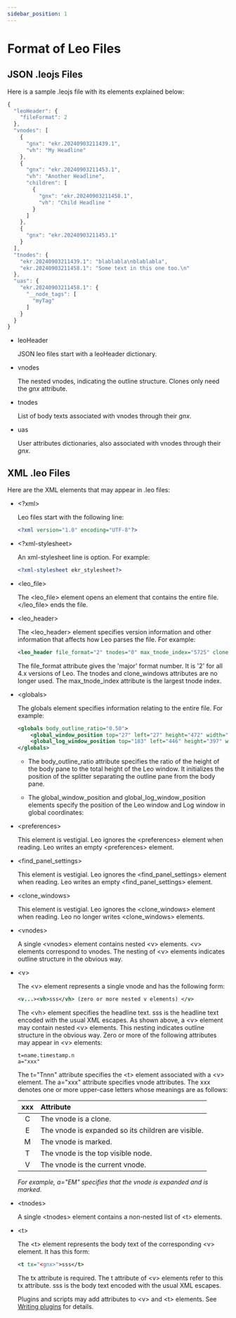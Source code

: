 ```yaml
---
sidebar_position: 1
---
```


# Format of Leo Files

## JSON .leojs Files

Here is a sample .leojs file with its elements explained below:

```js
{
  "leoHeader": {
    "fileFormat": 2
  },
  "vnodes": [
    {
      "gnx": "ekr.20240903211439.1",
      "vh": "My Headline"
    },
    {
      "gnx": "ekr.20240903211453.1",
      "vh": "Another Headline",
      "children": [
        {
          "gnx": "ekr.20240903211458.1",
          "vh": "Child Headline "
        }
      ]
    },
    {
      "gnx": "ekr.20240903211453.1"
    }
  ],
  "tnodes": {
    "ekr.20240903211439.1": "blablabla\nblablabla",
    "ekr.20240903211458.1": "Some text in this one too.\n"
  },
  "uas": {
    "ekr.20240903211458.1": {
      "__node_tags": [
        "myTag"
      ]
    }
  }
}
```

- leoHeader

    JSON leo files start with a leoHeader dictionary.

- vnodes

    The nested vnodes, indicating the outline structure. Clones only need the _gnx_ attribute.

- tnodes

    List of body texts associated with vnodes through their _gnx_.

- uas

    User attributes dictionaries, also associated with vnodes through their _gnx_.

## XML .leo Files

Here are the XML elements that may appear in .leo files:

- \<?xml>

    Leo files start with the following line:
    ```xml
    <?xml version="1.0" encoding="UTF-8"?>
    ```

- \<?xml-stylesheet>

    An xml-stylesheet line is option.  For example:
    ```xml
    <?xml-stylesheet ekr_stylesheet?>
    ```

- \<leo_file>

    The \<leo_file> element opens an element that contains the entire file.
    \</leo_file> ends the file.

- \<leo_header> 

    The \<leo_header> element specifies version information and other information
    that affects how Leo parses the file.  For example:
    ```xml
    <leo_header file_format="2" tnodes="0" max_tnode_index="5725" clone_windows="0"/>
    ```
    The file_format attribute gives the 'major' format number.
    It is '2' for all 4.x versions of Leo.
    The tnodes and clone_windows attributes are no longer used.
    The max_tnode_index	attribute is the largest tnode index.

- \<globals>

    The globals element specifies information relating to the entire file.
    For example:
    ```xml
    <globals body_outline_ratio="0.50">
        <global_window_position top="27" left="27" height="472" width="571"/>
        <global_log_window_position top="183" left="446" height="397" width="534"/>
    </globals>
    ```

    -   The body_outline_ratio attribute specifies the ratio of the height
        of the body pane to the total height of the Leo window.
        It initializes the position of the splitter separating the outline pane from the body pane.

    -   The global_window_position and global_log_window_position elements
        specify the position of the Leo window and Log window in global coordinates:

- \<preferences>

    This element is vestigial.
    Leo ignores the \<preferences> element when reading.
    Leo writes an empty \<preferences> element.

- \<find_panel_settings>

    This element is vestigial.
    Leo ignores the \<find_panel_settings> element when reading.
    Leo writes an empty \<find_panel_settings> element.

- \<clone_windows>

    This element is vestigial.
    Leo ignores the \<clone_windows> element when reading.
    Leo no longer writes \<clone_windows> elements.

- \<vnodes>

    A single \<vnodes> element contains nested \<v> elements.
    \<v> elements correspond to vnodes.
    The nesting of \<v> elements indicates outline structure in the obvious way.

- \<v>

    The \<v> element represents a single vnode and has the following form:
    ```xml
    <v...><vh>sss</vh> (zero or more nested v elements) </v>
    ```
    The \<vh> element specifies the headline text.
    sss is the headline text encoded with the usual XML escapes.
    As shown above, a \<v> element may contain nested \<v> elements.
    This nesting indicates outline structure in the obvious way.
    Zero or more of the following attributes may appear in \<v> elements:
    ```
    t=name.timestamp.n
    a="xxx"
    ```
    The t="Tnnn" attribute specifies the \<t> element associated with a \<v> element.
    The a="xxx" attribute specifies vnode attributes.
    The xxx denotes one or more upper-case letters whose meanings are as follows:

    | xxx | Attribute                                          |
    |:---:|:---------------------------------------------------|
    | C   | The vnode is a clone.                              |
    | E   | The vnode is expanded so its children are visible. |
    | M   | The vnode is marked.                               |
    | T   | The vnode is the top visible node.                 |
    | V   | The vnode is the current vnode.                    |

    _For example, a="EM"  specifies that the vnode is expanded and is marked._

- \<tnodes>

    A single \<tnodes> element contains a non-nested list of \<t> elements.

- \<t>

    The \<t> element represents the body text of the corresponding \<v> element.
    It has this form:
    ```xml
    <t tx="<gnx>">sss</t>
    ```
    The tx attribute is required.
    The t attribute of \<v> elements refer to this tx attribute.
    sss is the body text encoded with the usual XML escapes.

    Plugins and scripts may add attributes to \<v> and \<t>
    elements. See [Writing plugins](../advanced-topics/writing-plugins.md) for details.
